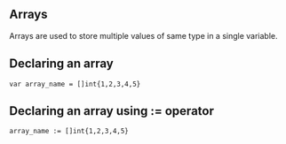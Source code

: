 ## Arrays

Arrays are used to store multiple values of same type in a single variable.

## Declaring an array

```
var array_name = []int{1,2,3,4,5}
```

## Declaring an array using := operator

```
array_name := []int{1,2,3,4,5}
```
